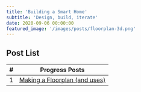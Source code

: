 ```yaml
---
title: 'Building a Smart Home'
subtitle: 'Design, build, iterate'
date: 2020-09-06 00:00:00
featured_image: '/images/posts/floorplan-3d.png'
---
```


## Post List

| #        | Progress Posts |
| :---: |-------------|
| 1 | [Making a Floorplan (and uses)](/blog/floorplan) |
